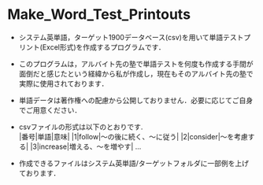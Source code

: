 # Make_Word_Test_Printouts
- システム英単語，ターゲット1900データベース(csv)を用いて単語テストプリント(Excel形式)を作成するプログラムです．
- このプログラムは，アルバイト先の塾で単語テストを何度も作成する手間が面倒だと感じたという経緯から私が作成し，現在もそのアルバイト先の塾で実際に使用されております．
- 単語データは著作権への配慮から公開しておりません．必要に応じてご自身でご用意ください．
- csvファイルの形式は以下のとおりです.  
|番号|単語|意味|
|1|follow|～の後に続く、～に従う|
|2|consider|～を考慮する|
|3|increase|増える、～を増やす|
…

- 作成できるファイルはシステム英単語/ターゲットフォルダに一部例を上げております．
